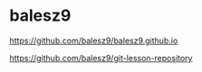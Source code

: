 # balesz9
https://github.com/balesz9/balesz9.github.io

https://github.com/balesz9/git-lesson-repository
